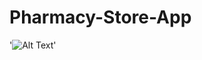 # Pharmacy-Store-App

'![Alt Text]([image-url](https://github.com/SKSpraveen/Pharmacy-Store-App/blob/main/app.jpg?raw=true))'

